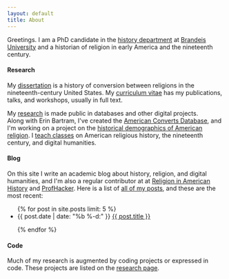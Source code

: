```yaml
---
layout: default
title: About
---
```


Greetings. I am a PhD candidate in the [history department][] at
[Brandeis University][] and a historian of religion in early America and
the nineteenth century.

#### Research

My [dissertation][] is a history of conversion between religions in the
nineteenth-century United States. My [curriculum vitae][] has my
publications, talks, and workshops, usually in full text. 

My [research][] is made public in databases and other digital projects.  
Along with Erin Bartram, I've created the [American Converts 
Database][], and I'm working on a project on the [historical 
demographics of American religion][]. I [teach classes][] on American 
religious history, the nineteenth century, and digital humanities. 

#### Blog

On this site I write an academic blog about history, religion, and
digital humanities, and I'm also a regular contributor at at [Religion
in American History][] and [ProfHacker][]. Here is a list of [all of my
posts][], and these are the most recent:

<ul id="posts">
{% for post in site.posts limit: 5 %}
<li>
<time>{{ post.date | date: "%b %-d:" }}</time> <a href="{{ post.url }}">{{ post.title }}</a>
</p>
</li>
{% endfor %}
</ul>

#### Code

Much of my research is augmented by coding projects or expressed in
code. These projects are listed on the [research page][research].

  [history department]: http://www.brandeis.edu/departments/history/
  [Brandeis University]: http://www.brandeis.edu
  [dissertation]: /research/#dissertation
  [curriculum vitae]: /cv/
  [research]: /research/
  [American Converts Database]: http://americanconverts.org
  [historical demographics of American religion]: https://github.com/lmullen/demographics-religion
  [teach classes]: /teaching/
  [Religion in American History]: http://usreligion.blogspot.com/
  [ProfHacker]: http://chronicle.com/blogs/profhacker/
  [all of my posts]: /blog/
  [GitHub]: http://github.com/lmullen
  [Twitter]: http://twitter.com/lincolnmullen
